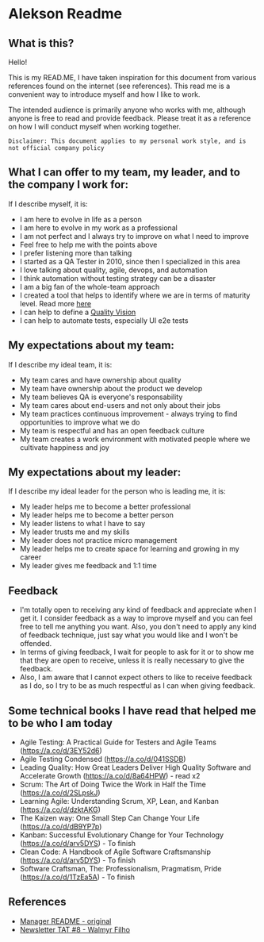 # Alekson Readme

## What is this?

Hello!

This is my READ.ME, I have taken inspiration for this document from various references found on the internet (see references). This read me is a convenient way to introduce myself and how I like to work.

The intended audience is primarily anyone who works with me, although anyone is free to read and provide feedback. Please treat it as a reference on how I will conduct myself when working together.

`Disclaimer: This document applies to my personal work style, and is not official company policy`

## What I can offer to my team, my leader, and to the company I work for:

If I describe myself, it is:

- I am here to evolve in life as a person
- I am here to evolve in my work as a professional
- I am not perfect and I always try to improve on what I need to improve
- Feel free to help me with the points above
- I prefer listening more than talking
- I started as a QA Tester in 2010, since then I specialized in this area
- I love talking about quality, agile, devops, and automation
- I think automation without testing strategy can be a disaster
- I am a big fan of the whole-team approach
- I created a tool that helps to identify where we are in terms of maturity level. Read more [here](./MaturityModel.pdf)
- I can help to define a [Quality Vision](http://web.archive.org/web/20220502072012/https://www.square-enix-montreal.com/en/how-we-defined-the-quality-vision-of-our-central-services/)
- I can help to automate tests, especially UI e2e tests


## My expectations about my team:

If I describe my ideal team, it is:

- My team cares and have ownership about quality
- My team have ownership about the product we develop
- My team believes QA is everyone's responsability
- My team cares about end-users and not only about their jobs
- My team practices continuous improvement - always trying to find opportunities to improve what we do
- My team is respectful and has an open feedback culture
- My team creates a work environment with motivated people where we cultivate happiness and joy

## My expectations about my leader:

If I describe my ideal leader for the person who is leading me, it is:

- My leader helps me to become a better professional
- My leader helps me to become a better person
- My leader listens to what I have to say
- My leader trusts me and my skills
- My leader does not practice micro management
- My leader helps me to create space for learning and growing in my career
- My leader gives me feedback and 1:1 time

## Feedback

- I'm totally open to receiving any kind of feedback and appreciate when I get it. I consider feedback as a way to improve myself and you can feel free to tell me anything you want. Also, you don't need to apply any kind of feedback technique, just say what you would like and I won't be offended.
- In terms of giving feedback, I wait for people to ask for it or to show me that they are open to receive, unless it is really necessary to give the feedback.
- Also, I am aware that I cannot expect others to like to receive feedback as I do, so I try to be as much respectful as I can when giving feedback.

## Some technical books I have read that helped me to be who I am today

- Agile Testing: A Practical Guide for Testers and Agile Teams (https://a.co/d/3EY52d6)
- Agile Testing Condensed (https://a.co/d/041SSDB)
- Leading Quality: How Great Leaders Deliver High Quality Software and Accelerate Growth (https://a.co/d/8a64HPW) - read x2
- Scrum: The Art of Doing Twice the Work in Half the Time (https://a.co/d/2SLpskJ)
- Learning Agile: Understanding Scrum, XP, Lean, and Kanban (https://a.co/d/dzktAKG)
- The Kaizen way: One Small Step Can Change Your Life (https://a.co/d/dB9YP7p)
- Kanban: Successful Evolutionary Change for Your Technology (https://a.co/d/arv5DYS) - To finish
- Clean Code: A Handbook of Agile Software Craftsmanship (https://a.co/d/arv5DYS) - To finish
- Software Craftsman, The: Professionalism, Pragmatism, Pride (https://a.co/d/1TzEa5A) - To finish

## References

- [Manager README - original](https://matthewnewkirk.com/2017/09/20/share-your-manager-readme/)
- [Newsletter TAT #8 - Walmyr Filho](https://us12.campaign-archive.com/?u=d5183a363a076b0cbb3666893&id=00d01907e3)

